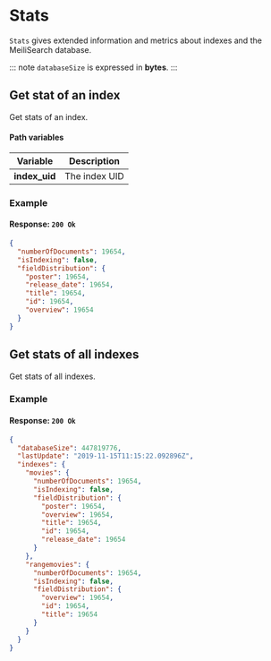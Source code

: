 # Stats

`Stats` gives extended information and metrics about indexes and the MeiliSearch database.

::: note
`databaseSize` is expressed in **bytes**.
:::

## Get stat of an index

<RouteHighlighter method="GET" route="/indexes/:index_uid/stats"/>

Get stats of an index.

#### Path variables

| Variable      | Description   |
| ------------- | ------------- |
| **index_uid** | The index UID |

### Example

<CodeSamples id="get_index_stats_1" />

#### Response: `200 Ok`

```json
{
  "numberOfDocuments": 19654,
  "isIndexing": false,
  "fieldDistribution": {
    "poster": 19654,
    "release_date": 19654,
    "title": 19654,
    "id": 19654,
    "overview": 19654
  }
}
```

## Get stats of all indexes

<RouteHighlighter method="GET" route="/stats"/>

Get stats of all indexes.

### Example

<CodeSamples id="get_indexes_stats_1" />

#### Response: `200 Ok`

```json
{
  "databaseSize": 447819776,
  "lastUpdate": "2019-11-15T11:15:22.092896Z",
  "indexes": {
    "movies": {
      "numberOfDocuments": 19654,
      "isIndexing": false,
      "fieldDistribution": {
        "poster": 19654,
        "overview": 19654,
        "title": 19654,
        "id": 19654,
        "release_date": 19654
      }
    },
    "rangemovies": {
      "numberOfDocuments": 19654,
      "isIndexing": false,
      "fieldDistribution": {
        "overview": 19654,
        "id": 19654,
        "title": 19654
      }
    }
  }
}
```
